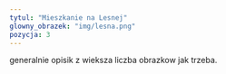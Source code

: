 ```yaml
---
tytul: "Mieszkanie na Lesnej"
glowny_obrazek: "img/lesna.png"
pozycja: 3
---
```


generalnie opisik z wieksza liczba obrazkow jak trzeba.
